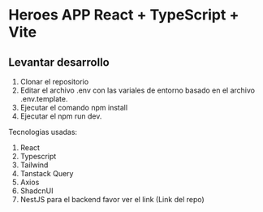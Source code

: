 # Heroes APP React + TypeScript + Vite

## Levantar desarrollo

1. Clonar el repositorio
2. Editar el archivo .env con las variales de entorno basado en el archivo .env.template.
3. Ejecutar el comando npm install
4. Ejecutar el npm run dev.

Tecnologias usadas:

1. React
2. Typescript
3. Tailwind
4. Tanstack Query
5. Axios
6. ShadcnUI
7. NestJS para el backend favor ver el link (Link del repo)
